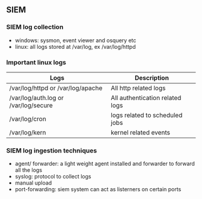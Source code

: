 ## SIEM 


### SIEM log collection 

- windows: sysmon, event viewer and osquery etc
- linux: all logs stored at /var/log, ex /var/log/httpd

### Important linux logs

|  Logs                                   | Description                                         |
|-----------------------------------------|-----------------------------------------------------|
| /var/log/httpd or /var/log/apache           | All http related logs                   |
| /var/log/auth.log or /var/log/secure        | All authentication related logs         |
| /var/log/cron                               | logs related to scheduled jobs          |
| /var/log/kern                               | kernel related events                   |


### SIEM log ingestion techniques

- agent/ forwarder: a light weight agent installed and forwarder to forward all the logs
- syslog: protocol to collect logs
- manual upload
- port-forwarding: siem system can act as listerners on certain ports

